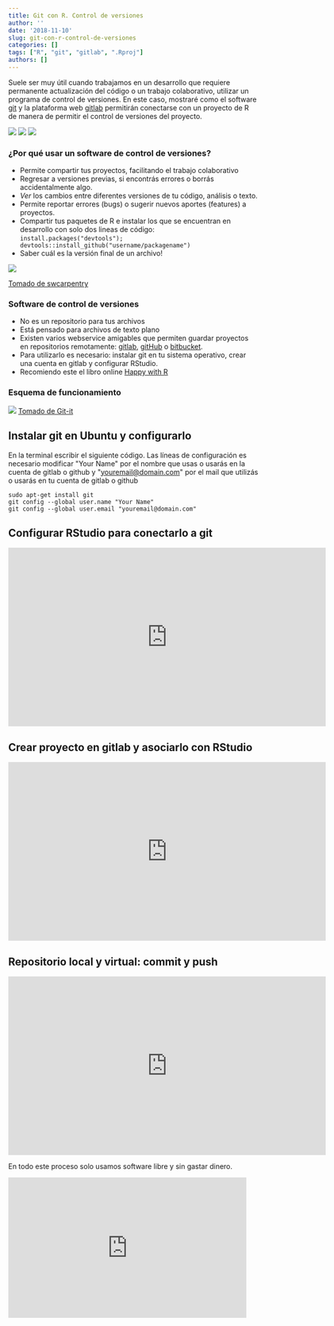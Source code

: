 ```yaml
---
title: Git con R. Control de versiones
author: ''
date: '2018-11-10'
slug: git-con-r-control-de-versiones
categories: []
tags: ["R", "git", "gitlab", ".Rproj"]
authors: []
---
```


Suele ser muy útil cuando trabajamos en un desarrollo que requiere permanente actualización del código o un trabajo colaborativo, utilizar un programa de control de versiones. En este caso, mostraré como el software [git](https://git-scm.com/) y la plataforma web [gitlab](https://gitlab.com/) permitirán conectarse con un proyecto de R de manera de permitir el control de versiones del proyecto.

![](/images/git.png) ![](/images/gitlab.png) ![](/images/rstudio.png)

### ¿Por qué usar un software de control de versiones?

* Permite compartir tus proyectos, facilitando el trabajo colaborativo
* Regresar a versiones previas, si encontrás errores o borrás accidentalmente algo.  
* _Ver_ los cambios entre diferentes versiones de tu código, análisis o texto.
* Permite reportar errores (bugs) o sugerir nuevos aportes (features) a proyectos.
* Compartir tus paquetes de R e instalar los que se encuentran en desarrollo con solo dos lineas de código: `install.packages("devtools"); devtools::install_github("username/packagename")`
* Saber cuál es la versión final de un archivo!

![](/images/porquegit.png)

[Tomado de swcarpentry](https://swcarpentry.github.io/git-novice/01-basics/)

### Software de control de versiones

* No es un repositorio para tus archivos
* Está pensado para archivos de texto plano
* Existen varios webservice amigables que permiten guardar proyectos en repositorios remotamente: [gitlab](https://about.gitlab.com/),  [gitHub](https://github.com/) o [bitbucket](https://bitbucket.org/).
* Para utilizarlo es necesario: instalar git en tu sistema operativo, crear una cuenta en gitlab y configurar RStudio.
* Recomiendo este el libro online [Happy with R](http://happygitwithr.com/) 

### Esquema de funcionamiento 

![](/images/remote.png)
[Tomado de Git-it](http://jlord.us/git-it/challenges/remote_control.html)
## Instalar git en Ubuntu y configurarlo

En la terminal escribir el siguiente código. Las líneas de configuración es necesario modificar "Your Name" por el nombre que usas o usarás en la cuenta de gitlab o github y "youremail@domain.com" por el mail que utilizás o usarás en tu cuenta de gitlab o github

    sudo apt-get install git
    git config --global user.name "Your Name"
    git config --global user.email "youremail@domain.com"

## Configurar RStudio para conectarlo a git

<iframe src="https://player.vimeo.com/video/292760320" width="640" height="360" frameborder="0" webkitallowfullscreen mozallowfullscreen allowfullscreen></iframe>

## Crear proyecto en gitlab y asociarlo con RStudio

<iframe src="https://player.vimeo.com/video/292637965" width="640" height="360" frameborder="0" webkitallowfullscreen mozallowfullscreen allowfullscreen></iframe>

## Repositorio local  y virtual: commit y push

<iframe src="https://player.vimeo.com/video/292640482" width="640" height="360" frameborder="0" webkitallowfullscreen mozallowfullscreen allowfullscreen></iframe>


En todo este proceso solo usamos software libre y sin gastar dinero.

<iframe src="https://giphy.com/embed/9vdAz0UyHTqZq" width="480" height="283" frameBorder="0" class="giphy-embed" allowFullScreen></iframe><p><a href="https://giphy.com/gifs/mindblown-9vdAz0UyHTqZq"></a></p>